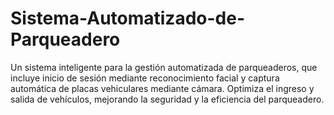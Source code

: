 # Sistema-Automatizado-de-Parqueadero
Un sistema inteligente para la gestión automatizada de parqueaderos, que incluye inicio de sesión mediante reconocimiento facial y captura automática de placas vehiculares mediante cámara. Optimiza el ingreso y salida de vehículos, mejorando la seguridad y la eficiencia del parqueadero.
